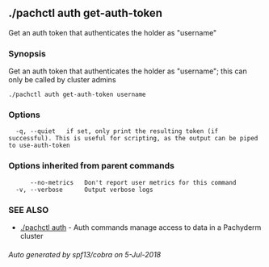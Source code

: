 ## ./pachctl auth get-auth-token

Get an auth token that authenticates the holder as "username"

### Synopsis


Get an auth token that authenticates the holder as "username"; this can only be called by cluster admins

```
./pachctl auth get-auth-token username
```

### Options

```
  -q, --quiet   if set, only print the resulting token (if successful). This is useful for scripting, as the output can be piped to use-auth-token
```

### Options inherited from parent commands

```
      --no-metrics   Don't report user metrics for this command
  -v, --verbose      Output verbose logs
```

### SEE ALSO
* [./pachctl auth](./pachctl_auth.md)	 - Auth commands manage access to data in a Pachyderm cluster

###### Auto generated by spf13/cobra on 5-Jul-2018
